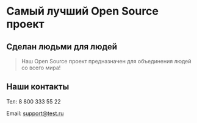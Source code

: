 # Самый лучший Open Source проект

## Сделан людьми для людей

> Наш Open Source проект предназначен для объединения людей со всего мира!

## Наши контакты

Тел: 8 800 333 55 22

Email: [support@test.ru](mailto:support@test.ru)
